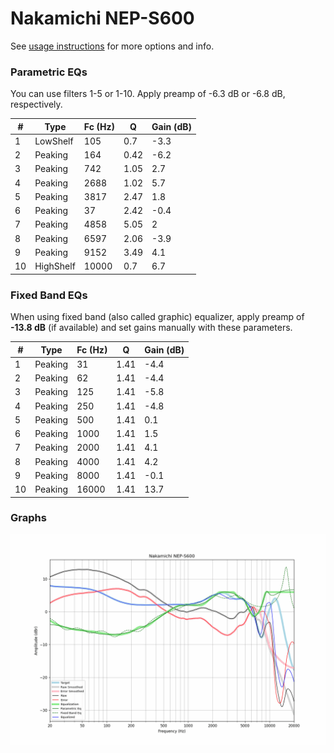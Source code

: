 # Nakamichi NEP-S600
See [usage instructions](https://github.com/jaakkopasanen/AutoEq#usage) for more options and info.

### Parametric EQs
You can use filters 1-5 or 1-10. Apply preamp of -6.3 dB or -6.8 dB, respectively.

|   # | Type      |   Fc (Hz) |    Q |   Gain (dB) |
|-----|-----------|-----------|------|-------------|
|   1 | LowShelf  |       105 | 0.7  |        -3.3 |
|   2 | Peaking   |       164 | 0.42 |        -6.2 |
|   3 | Peaking   |       742 | 1.05 |         2.7 |
|   4 | Peaking   |      2688 | 1.02 |         5.7 |
|   5 | Peaking   |      3817 | 2.47 |         1.8 |
|   6 | Peaking   |        37 | 2.42 |        -0.4 |
|   7 | Peaking   |      4858 | 5.05 |         2   |
|   8 | Peaking   |      6597 | 2.06 |        -3.9 |
|   9 | Peaking   |      9152 | 3.49 |         4.1 |
|  10 | HighShelf |     10000 | 0.7  |         6.7 |

### Fixed Band EQs
When using fixed band (also called graphic) equalizer, apply preamp of **-13.8 dB** (if available) and set gains manually with these parameters.

|   # | Type    |   Fc (Hz) |    Q |   Gain (dB) |
|-----|---------|-----------|------|-------------|
|   1 | Peaking |        31 | 1.41 |        -4.4 |
|   2 | Peaking |        62 | 1.41 |        -4.4 |
|   3 | Peaking |       125 | 1.41 |        -5.8 |
|   4 | Peaking |       250 | 1.41 |        -4.8 |
|   5 | Peaking |       500 | 1.41 |         0.1 |
|   6 | Peaking |      1000 | 1.41 |         1.5 |
|   7 | Peaking |      2000 | 1.41 |         4.1 |
|   8 | Peaking |      4000 | 1.41 |         4.2 |
|   9 | Peaking |      8000 | 1.41 |        -0.1 |
|  10 | Peaking |     16000 | 1.41 |        13.7 |

### Graphs
![](./Nakamichi%20NEP-S600.png)
